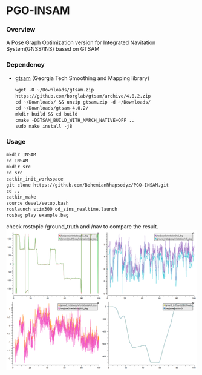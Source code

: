 # PGO-INSAM

### Overview

A Pose Graph Optimization version for Integrated Navitation System(GNSS/INS) based on GTSAM

### Dependency

- [gtsam](https://github.com/borglab/gtsam/releases) (Georgia Tech Smoothing and Mapping library)
  ```
  wget -O ~/Downloads/gtsam.zip https://github.com/borglab/gtsam/archive/4.0.2.zip
  cd ~/Downloads/ && unzip gtsam.zip -d ~/Downloads/
  cd ~/Downloads/gtsam-4.0.2/
  mkdir build && cd build
  cmake -DGTSAM_BUILD_WITH_MARCH_NATIVE=OFF ..
  sudo make install -j8
  ```
### Usage
```
mkdir INSAM
cd INSAM
mkdir src
cd src
catkin_init_workspace
git clone https://github.com/BohemianRhapsodyz/PGO-INSAM.git
cd ..
catkin_make
source devel/setup.bash
roslaunch stim300 od_sins_realtime.launch
rosbag play example.bag
```
check rostopic /ground_truth and /nav to compare the result.
![Alt text](https://github.com/BohemianRhapsodyz/PGO-INSAM/blob/main/pic/screenshot.png)
